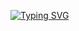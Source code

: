 [![Typing SVG](https://readme-typing-svg.demolab.com/?font=Montserrat&width=500&duration=3000&pause=2000&color=8E7CC3&lines=Hi,+I'm+Jenny+%F0%9F%91%8B;ML+%2B+Data+Science+for+Biopharma+Innovation;Exploring+Clinical+%2B+Real-World+Data;Building+Tools+That+Make+Research+Smarter)](https://git.io/typing-svg)
